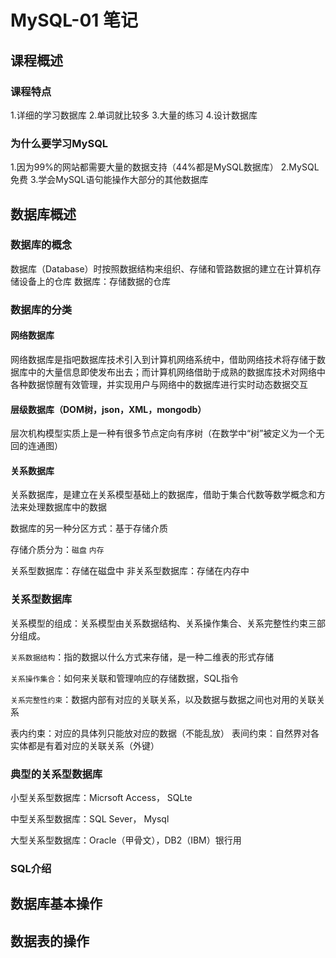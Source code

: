 # MySQL-01 笔记

## 课程概述

### 课程特点

1.详细的学习数据库
2.单词就比较多
3.大量的练习
4.设计数据库

### 为什么要学习MySQL
1.因为99%的网站都需要大量的数据支持（44%都是MySQL数据库）
2.MySQL免费
3.学会MySQL语句能操作大部分的其他数据库
## 数据库概述

### 数据库的概念
数据库（Database）时按照数据结构来组织、存储和管路数据的建立在计算机存储设备上的仓库
数据库：存储数据的仓库

### 数据库的分类

#### 网络数据库
网络数据库是指吧数据库技术引入到计算机网络系统中，借助网络技术将存储于数据库中的大量信息即使发布出去；而计算机网络借助于成熟的数据库技术对网络中各种数据惊醒有效管理，并实现用户与网络中的数据库进行实时动态数据交互

#### 层级数据库（DOM树，json，XML，mongodb）
层次机构模型实质上是一种有很多节点定向有序树（在数学中“树”被定义为一个无回的连通图）

#### 关系数据库 
关系数据库，是建立在关系模型基础上的数据库，借助于集合代数等数学概念和方法来处理数据库中的数据

数据库的另一种分区方式：基于存储介质

存储介质分为：`磁盘` `内存`

关系型数据库：存储在磁盘中
非关系型数据库：存储在内存中

### 关系型数据库

关系模型的组成：关系模型由关系数据结构、关系操作集合、关系完整性约束三部分组成。

`关系数据结构`：指的数据以什么方式来存储，是一种二维表的形式存储

`关系操作集合`：如何来关联和管理响应的存储数据，SQL指令

`关系完整性约束`：数据内部有对应的关联关系，以及数据与数据之间也对用的关联关系

表内约束：对应的具体列只能放对应的数据（不能乱放）
表间约束：自然界对各实体都是有着对应的关联关系（外键）

### 典型的关系型数据库

小型关系型数据库：Micrsoft Access， SQLte

中型关系型数据库：SQL Sever， Mysql

大型关系型数据库：Oracle（甲骨文），DB2（IBM）银行用
### SQL介绍

## 数据库基本操作

## 数据表的操作